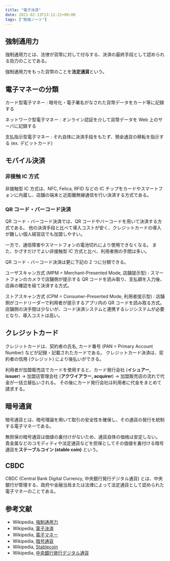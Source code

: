 ```yaml
---
title: "電子決済"
date: 2021-02-13T13:12:21+09:00
tags: ["勉強ノート"]
---
```


## 強制通用力

強制通用力とは、法律が貨幣に対して付与する、決済の最終手段として認められる効力のことである。

強制通用力をもった貨幣のことを**法定通貨**という。

## 電子マネーの分類

カード型電子マネー
: 暗号化・電子署名がなされた貨幣データをカード等に記録する

ネットワーク型電子マネー
: オンライン認証を介して貨幣データを Web 上のサーバに記録する

支払指示型電子マネー
: それ自体に決済手段をもたず、預金通貨の移転を指示する (ex. デビットカード)

## モバイル決済

### 非接触 IC 方式

非接触型 IC 方式は、NFC, Felica, RFID などの IC チップをカードやスマートフォンに内蔵し、店舗の端末と近距離無線通信を行い決済する方式である。

### QR コード・バーコード決済

QR コード・バーコード決済では、QR コードやバーコードを用いて決済する方式である。
他の決済手段と比べて導入コストが安く、クレジットカードの導入が難しい個人経営店でも加盟しやすい。

一方で、通信障害やスマートフォンの電池切れにより使用できなくなる。
また、かざすだけでよい非接触型 IC 方式と比べ、利用者側の手間は多い。

QR コード・バーコード決済は更に下記の 2 つに分類できる。

ユーザスキャン方式 (MPM = Merchant-Presented Mode, 店舗提示型)
: スマートフォンのカメラで店舗側が提示する QR コードを読み取り、支払額を入力後、店員の確認を経て決済する方式。

ストアスキャン方式 (CPM = Consumer-Presented Mode, 利用者提示型)
: 店舗側がコードリーダーで利用者が提示するアプリ内の QR コードを読み取る方式。
店舗側の決手間は少ないが、コード決済システムと連携するレジシステムが必要となり、導入コストは高い。

## クレジットカード

クレジットカードは、契約者の氏名, カード番号 (PAN = Primary Account Number) などが記録・記載されたカードである。
クレジットカード決済は、契約者の信用 (クレジット) により後払いができる。

利用者が加盟販売店でカードを使用すると、カード発行会社 (**イシュアー, issuer**) → 加盟店管理会社 (**アクワイアラー, acquirer**) → 加盟販売店の流れで代金が一括立替払いされる。
その後にカード発行会社は利用者に代金をまとめて請求する。

<!-- TODO 手数料の比較について書く -->
<!-- TODO スーパーアプリについて書く -->

## 暗号通貨

暗号通貨とは、暗号理論を用いて取引の安全性を確保し、その通貨の発行を統制する電子マネーである。

無担保の暗号通貨は価値の裏付けがないため、通貨自体の価格は安定しない。
貴金属などのコモディティや法定通貨などを担保としてその価値を裏付ける暗号通貨を**ステーブルコイン (stable coin)** という。

## CBDC

CBDC (Central Bank Digital Currency, 中央銀行発行デジタル通貨) とは、中央銀行が管理する、政府や金融当局または法律によって法定通貨として認められた電子マネーのことである。

## 参考文献

- Wikipedia, [強制通用力](https://ja.wikipedia.org/wiki/%E5%BC%B7%E5%88%B6%E9%80%9A%E7%94%A8%E5%8A%9B)
- Wikipedia, [電子決済](https://ja.wikipedia.org/wiki/%E9%9B%BB%E5%AD%90%E6%B1%BA%E6%B8%88)
- Wikipedia, [電子マネー](https://ja.wikipedia.org/wiki/%E9%9B%BB%E5%AD%90%E3%83%9E%E3%83%8D%E3%83%BC)
- Wikipedia, [暗号通貨](https://ja.wikipedia.org/wiki/%E6%9A%97%E5%8F%B7%E9%80%9A%E8%B2%A8)
- Wikipedia, [Stablecoin](https://en.wikipedia.org/wiki/Stablecoin)
- Wikipedia, [中央銀行発行デジタル通貨](https://ja.wikipedia.org/wiki/%E4%B8%AD%E5%A4%AE%E9%8A%80%E8%A1%8C%E7%99%BA%E8%A1%8C%E3%83%87%E3%82%B8%E3%82%BF%E3%83%AB%E9%80%9A%E8%B2%A8)
